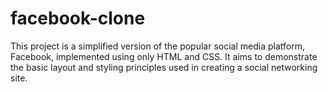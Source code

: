 # facebook-clone
This project is a simplified version of the popular social media platform, Facebook, implemented using only HTML and CSS. It aims to demonstrate the basic layout and styling principles used in creating a social networking site.
